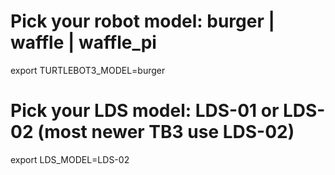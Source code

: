 # Pick your robot model: burger | waffle | waffle_pi
export TURTLEBOT3_MODEL=burger

# Pick your LDS model: LDS-01 or LDS-02 (most newer TB3 use LDS-02)
export LDS_MODEL=LDS-02